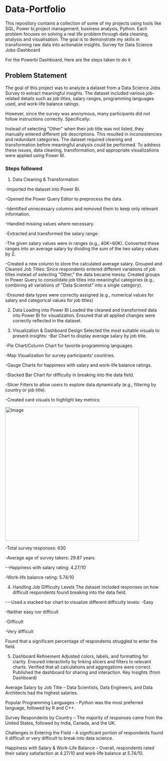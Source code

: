 # Data-Portfolio
This repository contains a collection of some of my projects using tools like SQL, Power bi,project management, business analysis, Python. Each problem focuses on solving a real life problem through data cleaning, analysis and visualisation. The goal is to demonstrate my skills in transforming raw data into actionable insights.
Survey for Data Science Jobs-Dashboard


For the Powerbi Dashboard, Here are the steps taken to do it


## Problem Statement

The goal of this project was to analyze a dataset from a Data Science Jobs Survey to extract meaningful insights. The dataset included various job-related details such as job titles, salary ranges, programming languages used, and work-life balance ratings.

However, since the survey was anonymous, many participants did not follow instructions correctly. Specifically:

Instead of selecting "Other" when their job title was not listed, they manually entered different job descriptions.
This resulted in inconsistencies and redundant categories.
The dataset required cleaning and transformation before meaningful analysis could be performed.
To address these issues, data cleaning, transformation, and appropriate visualizations were applied using Power BI.

### Steps followed 

 1. Data Cleaning & Transformation
 
-Imported the dataset into Power BI.

-Opened the Power Query Editor to preprocess the data.

-Identified unnecessary columns and removed them to keep only relevant information.

-Handled missing values where necessary.

-Extracted and transformed the salary range:

-The given salary values were in ranges (e.g., $40K-$60K).
Converted these ranges into an average salary by dividing the sum of the two salary values by 2.

-Created a new column to store the calculated average salary.
Grouped and Cleaned Job Titles:
Since respondents entered different variations of job titles instead of selecting "Other," the data became messy.
Created groups in Power Query to consolidate job titles into meaningful categories (e.g., combining all variations of "Data Scientist" into a single category).

-Ensured data types were correctly assigned (e.g., numerical values for salary and categorical values for job titles)

2. Data Loading into Power BI
Loaded the cleaned and transformed data into Power BI for visualization.
Ensured that all applied changes were correctly reflected in the dataset.

3. Visualization & Dashboard Design
Selected the most suitable visuals to present insights:
-Bar Chart to display average salary by job title.

-Pie Chart/Column Chart for favorite programming languages.

-Map Visualization for survey participants’ countries.

-Gauge Charts for happiness with salary and work-life balance ratings.

-Stacked Bar Chart for difficulty in breaking into the data field.

-Slicer Filters to allow users to explore data dynamically (e.g., filtering by country or job title).

-Created card visuals to highlight key metrics:
  
 
<img width="426" alt="Image" src="https://github.com/user-attachments/assets/c89300b8-6cf8-41a3-992e-9964d8069345" />


-Total survey responses: 630

-Average age of survey takers: 29.87 years

--Happiness with salary rating: 4.27/10

-Work-life balance rating: 5.74/10

4. Handling Job Difficulty Levels
The dataset included responses on how difficult respondents found breaking into the data field.

---Used a stacked bar chart to visualize different difficulty levels:
-Easy

-Neither easy nor difficult

-Difficult

-Very difficult

Found that a significant percentage of respondents struggled to enter the field.

5. Dashboard Refinement
Adjusted colors, labels, and formatting for clarity.
Ensured interactivity by linking slicers and filters to relevant charts.
Verified that all calculations and aggregations were correct.
Published the dashboard for sharing and interaction.
Key Insights (from Dashboard)

Average Salary by Job Title – Data Scientists, Data Engineers, and Data Architects had the highest salaries.

Popular Programming Languages – Python was the most preferred language, followed by R and C++.

Survey Respondents by Country – The majority of responses came from the United States, followed by India, Canada, and the UK.

Challenges in Entering the Field – A significant portion of respondents found it difficult or very difficult to break into data science.

Happiness with Salary & Work-Life Balance – Overall, respondents rated their salary satisfaction at 4.27/10 and work-life balance at 5.74/10.

 
       
